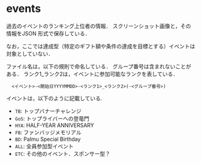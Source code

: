 events
======


過去のイベントのランキング上位者の情報．
スクリーンショット画像と，その情報をJSON 形式で保存している．

なお，ここでは達成型（特定のギフト額や条件の達成を目標とする）イベントは対象としていない．


ファイル名は，以下の規則で命名している．
グループ番号は含まれないことがある．
ランク1_ランク2は，イベントに参加可能なランクを表している．

```
  <イベント>-<開始日YYYYMMDD>-<ランク1>_<ランク2>(-<グループ番号>)
```

イベントは，以下のように記載している.

- `TB`: トップバナーチャレンジ
- `GoS`: トップライバーへの登竜門
- `HYA`: HALF-YEAR ANNIVERSARY
- `FB`: ファンバッジメモリアル
- `BD`: Palmu Special Birthday
- `ALL`: 全員参加型イベント
- `ETC`: その他のイベント．スポンサー型？

